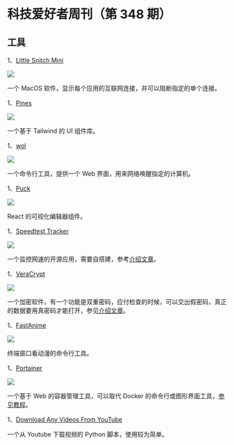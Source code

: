 # 科技爱好者周刊（第 348 期）

## 工具

1、[Little Snitch Mini](https://obdev.at/products/littlesnitch-mini/index.html)

![](https://cdn.beekka.com/blogimg/asset/202307/bg2023071301.webp)

一个 MacOS 软件，显示每个应用的互联网连接，并可以阻断指定的单个连接。

1、[Pines](https://github.com/thedevdojo/pines)

![](https://cdn.beekka.com/blogimg/asset/202307/bg2023071307.webp)

一个基于 Tailwind 的 UI 组件库。

1、[wol](https://github.com/Trugamr/wol)

![](https://cdn.beekka.com/blogimg/asset/202501/bg2025012509.webp)

一个命令行工具，提供一个 Web 界面，用来网络唤醒指定的计算机。

1、[Puck](https://github.com/measuredco/puck)

![](https://cdn.beekka.com/blogimg/asset/202501/bg2025012602.webp)

React 的可视化编辑器组件。

1、[Speedtest Tracker](https://github.com/alexjustesen/speedtest-tracker)

![](https://cdn.beekka.com/blogimg/asset/202501/bg2025012604.webp)

一个监控网速的开源应用，需要自搭建，参考[介绍文章](https://www.xda-developers.com/internet-speed-uptime-tracker-keep-isp-accountable/)。

1、[VeraCrypt](https://www.veracrypt.fr/en/Home.html)

![](https://cdn.beekka.com/blogimg/asset/202501/bg2025012605.webp)

一个加密软件，有一个功能是双重密码，应付检查的时候，可以交出假密码，真正的数据要用真密码才能打开，参见[介绍文章](https://www.xda-developers.com/reasons-veracrypt-should-be-go-to-data-encryption/)。

1、[FastAnime](https://github.com/Benexl/FastAnime)

![](https://cdn.beekka.com/blogimg/asset/202501/bg2025012903.webp)

终端窗口看动漫的命令行工具。

1、[Portainer](https://www.xda-developers.com/portainer-guide/)

![](https://cdn.beekka.com/blogimg/asset/202501/bg2025012908.webp)

一个基于 Web 的容器管理工具，可以取代 Docker 的命令行或图形界面工具，[参见教程](https://www.xda-developers.com/portainer-guide/)。

1、[Download Any Videos From YouTube](https://github.com/pH-7/Download-Simply-Videos-From-YouTube)

一个从 Youtube 下载视频的 Python 脚本，使用较为简单。
